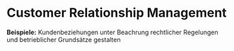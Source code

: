 # Customer Relationship Management

**Beispiele:** Kundenbeziehungen unter Beachrung rechtlicher Regelungen und betrieblicher Grundsätze gestalten

